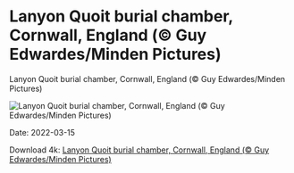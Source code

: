 # Lanyon Quoit burial chamber, Cornwall, England (© Guy Edwardes/Minden Pictures)

Lanyon Quoit burial chamber, Cornwall, England (© Guy Edwardes/Minden Pictures)

![Lanyon Quoit burial chamber, Cornwall, England (© Guy Edwardes/Minden Pictures)](https://bing.com/th?id=OHR.LanyonQuoit_EN-US8594676410_UHD.jpg&w=1024&h=576)

Date: 2022-03-15

Download 4k: [Lanyon Quoit burial chamber, Cornwall, England (© Guy Edwardes/Minden Pictures)](https://bing.com/th?id=OHR.LanyonQuoit_EN-US8594676410_UHD.jpg)

